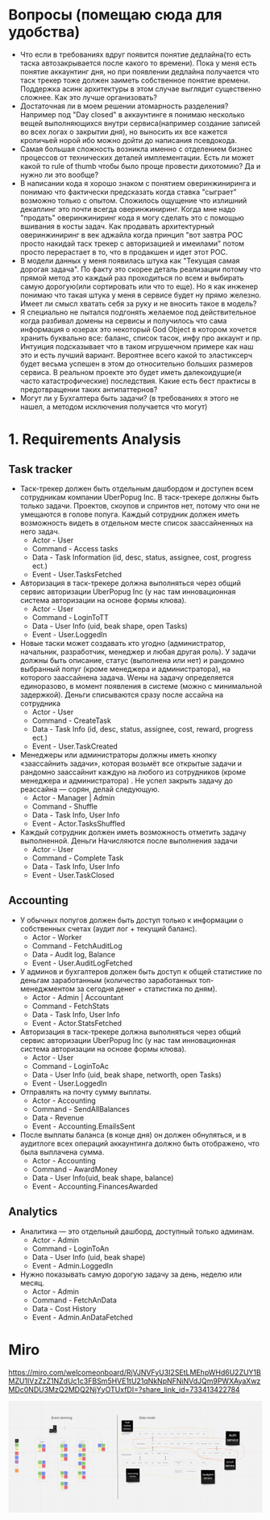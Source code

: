 # Вопросы (помещаю сюда для удобства)
- Что если в требованиях вдруг появится понятие дедлайна(то есть таска автозакрывается после какого то времени). Пока у меня есть понятие аккаунтинг дня, но при появлении дедлайна получается что таск трекер тоже должен заиметь собственное понятие времени. Поддержка асинк архитектуры в этом случае выглядит существенно сложнее. Как это лучше организовать?
- Достаточная ли в моем решении атомарность разделения? Например под "Day closed" в аккаунтинге я понимаю несколько вещей выполняющихся внутри сервиса(например создание записей во всех логах о закрытии дня), но выносить их все кажется кроличьей норой ибо можно дойти до написания псевдокода.
- Самая большая сложность возникла именно с отделением бизнес процессов от технических деталей имплементации. Есть ли может какой то rule of thumb чтобы было проще провести дихотомию? Да и нужно ли это вообще?
- В написании кода я хорошо знаком с понятием оверинжиниринга и понимаю что фактически предсказать когда ставка "сыграет" возможно только с опытом. Сложилось ощущение что излишний декаплинг это почти всегда оверинжиниринг. Когда мне надо "продать" оверинжиниринг кода я могу сделать это с помощью вшивания в косты задач. Как продавать архитектурный оверинжиниринг в век аджайла когда принцип "вот завтра POC просто накидай таск трекер с авторизацией и имеилами" потом просто перерастает в то, что в продакшен и идет этот POC.
- В модели данных у меня появилась штука как "Текущая самая дорогая задача". По факту это скорее деталь реализации потому что прямой метод это каждый раз проходиться по всем и выбирать самую дорогую(или сортировать или что то еще). Но я как инженер понимаю что такая штука у меня в сервисе будет ну прямо железно. Имеет ли смысл хватать себя за руку и не вносить такое в модель?
- Я специально не пытался подгонять желаемое под действительное когда разбивал домены на сервисы и получилось что сама информация о юзерах это некоторый God Object в котором хочется хранить буквально все: баланс, список тасок, инфу про аккаунт и пр. Интуиция подсказывает что в таком игрушечном примере как наш это и есть лучший вариант. Вероятнее всего какой то эластиксерч будет весьма успешен в этом до относительно больших размеров сервиса. В реальном проекте это будет иметь далекоидущие(и часто катастрофические) последствия. Какие есть бест практисы в предотвращении таких антипаттернов?
- Могут ли у Бухгалтера быть задачи? (в требованиях я этого не нашел, а методом исключения получается что могут)

# 1. Requirements Analysis
## Task tracker

- Таск-трекер должен быть отдельным дашбордом и доступен всем сотрудникам компании UberPopug Inc. В таск-трекере должны быть только задачи. Проектов, скоупов и спринтов нет, потому что они не умещаются в голове попуга. Каждый сотрудник должен иметь возможность видеть в отдельном месте список заассайненных на него задач.
  - Actor - User
  - Command - Access tasks
  - Data - Task Information (id, desc, status, assignee, cost, progress ect.)
  - Event - User.TasksFetched
- Авторизация в таск-трекере должна выполняться через общий сервис авторизации UberPopug Inc (у нас там инновационная система авторизации на основе формы клюва).
    - Actor - User
    - Command - LoginToTT
    - Data - User Info (uid, beak shape, open Tasks)
    - Event - User.LoggedIn
- Новые таски может создавать кто угодно (администратор, начальник, разработчик, менеджер и любая другая роль). У задачи должны быть описание, статус (выполнена или нет) и рандомно выбранный попуг (кроме менеджера и администратора), на которого заассайнена задача. Wены на задачу определяется единоразово, в момент появления в системе (можно с минимальной задержкой). Деньги списываются сразу после ассайна на сотрудника
    - Actor - User
    - Command - CreateTask
    - Data - Task Info (id, desc, status, assignee, cost, reward, progress ect.)
    - Event - User.TaskCreated
- Менеджеры или администраторы должны иметь кнопку «заассайнить задачи», которая возьмёт все открытые задачи и рандомно заассайнит каждую на любого из сотрудников (кроме менеджера и администратора) . Не успел закрыть задачу до реассайна — сорян, делай следующую.
    - Actor - Manager | Admin
    - Command - Shuffle
    - Data - Task Info, User Info
    - Event - Actor.TasksShuffled
- Каждый сотрудник должен иметь возможность отметить задачу выполненной. Деньги Начисляются после выполнения задачи
    - Actor - User
    - Command - Complete Task
    - Data - Task Info, User Info
    - Event - User.TaskClosed
## Accounting
 - У обычных попугов должен быть доступ только к информации о собственных счетах (аудит лог + текущий баланс). 
    - Actor - Worker
    - Command - FetchAuditLog
    - Data - Audit log, Balance
    - Event - User.AuditLogFetched
 - У админов и бухгалтеров должен быть доступ к общей статистике по деньгам заработанным (количество заработанных топ-менеджментом за сегодня денег + статистика по дням).
    - Actor - Admin | Accountant
    - Command - FetchStats
    - Data - Task Info, User Info
    - Event - Actor.StatsFetched
- Авторизация в таск-трекере должна выполняться через общий сервис авторизации UberPopug Inc (у нас там инновационная система авторизации на основе формы клюва).
    - Actor - User
    - Command - LoginToAc
    - Data - User Info (uid, beak shape, networth, open Tasks)
    - Event - User.LoggedIn
- Отправлять на почту сумму выплаты.
    - Actor - Accounting
    - Command - SendAllBalances
    - Data - Revenue
    - Event - Accounting.EmailsSent
- После выплаты баланса (в конце дня) он должен обнуляться, и в аудитлоге всех операций аккаунтинга должно быть отображено, что была выплачена сумма.
    - Actor - Accounting
    - Command - AwardMoney
    - Data - User Info(uid, beak shape, balance)
    - Event - Accounting.FinancesAwarded

## Analytics

- Аналитика — это отдельный дашборд, доступный только админам.
    - Actor - Admin
    - Command - LoginToAn
    - Data - User Info (uid, beak shape)
    - Event - Admin.LoggedIn
- Нужно показывать самую дорогую задачу за день, неделю или месяц.
    - Actor - Admin
    - Command - FetchAnData
    - Data - Cost History
    - Event - Admin.AnDataFetched


# Miro

https://miro.com/welcomeonboard/RjVJNVFyU3I2SEtLMEhpWHd6U2ZUY1BMZU1IVzZzZ1NZdUc1c3FBSm5HVE1tU21qNkNpNFNiNVdJQm9PWXAyaXwzMDc0NDU3MzQ2MDQ2NjYyOTUxfDI=?share_link_id=733413422784

![image info](./Miro.png)